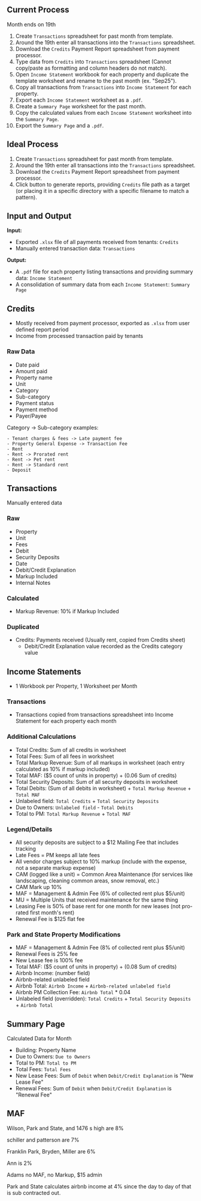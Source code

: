 ## Current Process

Month ends on 19th

1. Create `Transactions` spreadsheet for past month from template.
2. Around the 19th enter all transactions into the `Transactions` spreadsheet.
3. Download the `Credits` Payment Report spreadsheet from payment processor.
4. Type data from `Credits` into `Transactions` spreadsheet (Cannot copy/paste as formatting and column headers do not match).
5. Open `Income Statement` workbook for each property and duplicate the template worksheet and rename to the past month (ex. "Sep25").
6. Copy all transactions from `Transactions` into `Income Statement` for each property.
7. Export each `Income Statement` worksheet as a `.pdf`.
8. Create a `Summary Page` worksheet for the past month.
9. Copy the calculated values from each `Income Statement` worksheet into the `Summary Page`.
10. Export the `Summary Page` and a `.pdf`.

## Ideal Process

1. Create `Transactions` spreadsheet for past month from template.
2. Around the 19th enter all transactions into the `Transactions` spreadsheet.
3. Download the `Credits` Payment Report spreadsheet from payment processor.
4. Click button to generate reports, providing `Credits` file path as a target (or placing it in a specific directory with a specific filename to match a pattern).

## Input and Output

**Input:**

- Exported `.xlsx` file of all payments received from tenants: `Credits`
- Manually entered transaction data: `Transactions`

**Output:**

- A `.pdf` file for each property listing transactions and providing summary data: `Income Statement`
- A consolidation of summary data from each `Income Statement`: `Summary Page`

## Credits

- Mostly received from payment processor, exported as `.xlsx` from user defined report period
- Income from processed transaction paid by tenants

### Raw Data

- Date paid
- Amount paid
- Property name
- Unit
- Category
- Sub-category
- Payment status
- Payment method
- Payer/Payee

Category -> Sub-category examples:

    - Tenant charges & fees -> Late payment fee
    - Property General Expense -> Transaction Fee
    - Rent
    - Rent -> Prorated rent
    - Rent -> Pet rent
    - Rent -> Standard rent
    - Deposit

## Transactions

Manually entered data

### Raw

- Property
- Unit
- Fees
- Debit
- Security Deposits
- Date
- Debit/Credit Explanation
- Markup Included
- Internal Notes

### Calculated

- Markup Revenue: 10% if Markup Included

### Duplicated

- Credits: Payments received (Usually rent, copied from Credits sheet)
    - Debit/Credit Explanation value recorded as the Credits category value

## Income Statements

- 1 Workbook per Property, 1 Worksheet per Month

### Transactions

- Transactions copied from transactions spreadsheet into Income Statement for each property each month

### Additional Calculations

- Total Credits: Sum of all credits in worksheet
- Total Fees: Sum of all fees in worksheet
- Total Markup Revenue: Sum of all markups in worksheet (each entry calculated as 10% if markup included)
- Total MAF: ($5  count of units in property) + (0.06  Sum of credits)
- Total Security Deposits: Sum of all security deposits in worksheet
- Total Debits: (Sum of all debits in worksheet) + `Total Markup Revenue` + `Total MAF`
- Unlabeled field: `Total Credits` + `Total Security Deposits`
- Due to Owners: `Unlabeled field` - `Total Debits`
- Total to PM: `Total Markup Revenue` + `Total MAF`

### Legend/Details

- All security deposits are subject to a $12 Mailing Fee that includes tracking
- Late Fees = PM keeps all late fees
- All vendor charges subject to 10% markup (include with the expense, not a separate markup expense)
- CAM (logged like a unit) = Common Area Maintenance (for services like landscaping, cleaning common areas, snow removal, etc.)
- CAM Mark up 10%
- MAF = Management & Admin Fee (6% of collected rent plus $5/unit)
- MU = Multiple Units that received maintenance for the same thing
- Leasing Fee is 50% of base rent for one month for new leases (not pro-rated first month's rent)
- Renewal Fee is $125 flat fee

### Park and State Property Modifications

- MAF = Management & Admin Fee (8% of collected rent plus $5/unit)
- Renewal Fees is 25% fee
- New Lease fee is 100% fee
- Total MAF: ($5  count of units in property) + (0.08  Sum of credits)
- Airbnb Income: (number field)
- Airbnb-related unlabeled field
- Airbnb Total: `Airbnb Income` + `Airbnb-related unlabeled field`
- Airbnb PM Collection Fee: `Airbnb Total` * 0.04
- Unlabeled field (overridden): `Total Credits` + `Total Security Deposits` + `Airbnb Total`

## Summary Page

Calculated Data for Month

- Building: Property Name
- Due to Owners: `Due to Owners`
- Total to PM: `Total to PM`
- Total Fees: `Total Fees`
- New Lease Fees: Sum of `Debit` when `Debit/Credit Explanation` is "New Lease Fee"
- Renewal Fees: Sum of `Debit` when `Debit/Credit Explanation` is "Renewal Fee"

## MAF

Wilson, Park and State, and 1476 s high are 8%

schiller and patterson are 7%

Franklin Park, Bryden, Miller are 6%

Ann is 2%

Adams no MAF, no Markup, $15 admin

Park and State calculates airbnb income at 4% since the day to day of that is sub contracted out.
